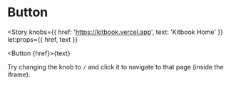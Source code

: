 <script lang="ts">
  import { Story } from 'kitbook';
  import Button from './Button.svelte';
</script>

# Button

<Story
  knobs={{ href: 'https://kitbook.vercel.app', text: 'Kitbook Home' }}
  let:props={{ href, text }}
>
  <Button {href}>{text}</Button>
</Story>

Try changing the knob to `/` and click it to navigate to that page (inside the iframe).
